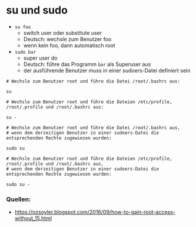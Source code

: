 # su und sudo

* `su foo`
  * switch user oder substitute user
  * Deutsch: wechsle zum Benutzer foo
  * wenn kein foo, dann automatisch root
* `sudo bar`
  * super user do
  * Deutsch: führe das Programm `bar` als Superuser aus
  * der ausführende Benutzer muss in einer sudoers-Datei definiert sein

```
# Wechsle zum Benutzer root und führe die Datei /root/.bashrc aus:

su

# Wechsle zum Benutzer root und führe die Dateien /etc/profile, /root/.profile und /root/.bashrc aus:

su -

# Wechsle zum Benutzer root und führe die Datei /root/.bashrc aus,
# wenn dem derzeitigen Benutzer in einer sudoers-Datei die entsprechenden Rechte zugewiesen wurden:

sudo su

# Wechsle zum Benutzer root und führe die Dateien /etc/profile, /root/.profile und /root/.bashrc aus, 
# wenn dem derzeitigen Benutzer in einer sudoers-Datei die entsprechenden Rechte zugewiesen wurden:

sudo su -
```
### Quellen:
* https://ozsoyler.blogspot.com/2016/09/how-to-gain-root-access-without_15.html

